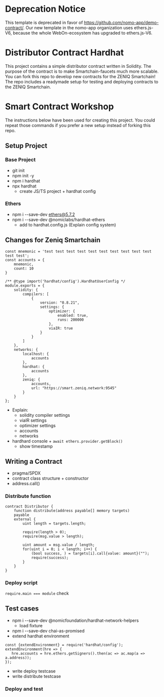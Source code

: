 # Deprecation Notice

This template is deprecated in favor of https://github.com/nomo-app/demo-contract/.
Our new template in the nomo-app organization uses ethers.js-V6, because the whole WebOn-ecosystem has upgraded to ethers.js-V6.

# Distributor Contract Hardhat

This project contains a simple distributor contract written in Solidity.
The purpose of the contract is to make Smartchain-faucets much more scalable.
You can fork this repo to develop new contracts for the ZENIQ Smartchain!
The repo includes a readymade setup for testing and deploying contracts to the ZENIQ Smartchain.

# Smart Contract Workshop

The instructions below have been used for creating this project.
You could repeat those commands if you prefer a new setup instead of forking this repo.

## Setup Project

### Base Project
- git init
- npm init -y
- npm i hardhat
- npx hardhat
    - create JS/TS project + hardhat config

### Ethers
- npm i --save-dev ethers@5.7.2
- npm i --save-dev @nomiclabs/hardhat-ethers
    - add to hardhat.config.js (Explain config system)

## Changes for Zeniq Smartchain

```
const mnemonic = 'test test test test test test test test test test test test';
const accounts = {
    mnemonic,
    count: 10
}

/** @type import('hardhat/config').HardhatUserConfig */
module.exports = {
    solidity: {
        compilers: [
            {
                version: "0.8.21",
                settings: {
                    optimizer: {
                        enabled: true,
                        runs: 200000
                    },
                    viaIR: true
                }
            }
        ]
    },
    networks: {
        localhost: {
            accounts
        },
        hardhat: {
            accounts
        },
        zeniq: {
            accounts,
            url: "https://smart.zeniq.network:9545"
        }
    }
};
```
- Explain:
    - solidity compiler settings
    - viaIR settings
    - optimizer settings
    - accounts
    - networks
- hardhard console + `await ethers.provider.getBlock()`
    - show timestamp

## Writing a Contract

- pragma/SPDX
- contract class structure + constructor
- address.call()

### Distribute function

```
contract Distributor {
    function distribute(address payable[] memory targets)
    payable
    external {
        uint length = targets.length;

        require(length > 0);
        require(msg.value > length);

        uint amount = msg.value / length;
        for(uint i = 0; i < length; i++) {
            (bool success, ) = targets[i].call{value: amount}("");
            require(success);
        }
    }
}
```

### Deploy script
`require.main === module` check

## Test cases

- npm i --save-dev @nomicfoundation/hardhat-network-helpers
    - load fixture
- npm i --save-dev chai-as-promised
- extend hardhat environment
```
const {extendEnvironment} = require('hardhat/config');
extendEnvironment(hre => {
   hre.accounts = hre.ethers.getSigners().then(ac => ac.map(a => a.address));
});
```
- write deploy testcase
- write distribute testcase

### Deploy and test
